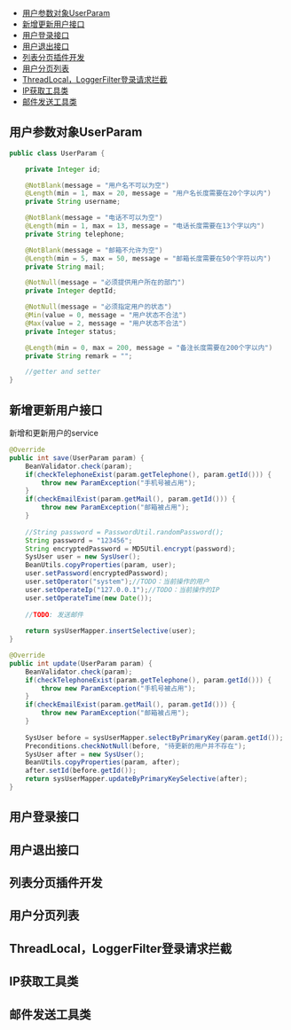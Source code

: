 

<!-- TOC -->

- [用户参数对象UserParam](#用户参数对象userparam)
- [新增更新用户接口](#新增更新用户接口)
- [用户登录接口](#用户登录接口)
- [用户退出接口](#用户退出接口)
- [列表分页插件开发](#列表分页插件开发)
- [用户分页列表](#用户分页列表)
- [ThreadLocal，LoggerFilter登录请求拦截](#threadlocalloggerfilter登录请求拦截)
- [IP获取工具类](#ip获取工具类)
- [邮件发送工具类](#邮件发送工具类)

<!-- /TOC -->

## 用户参数对象UserParam
```java
public class UserParam {

	private Integer id;

    @NotBlank(message = "用户名不可以为空")
    @Length(min = 1, max = 20, message = "用户名长度需要在20个字以内")
    private String username;

    @NotBlank(message = "电话不可以为空")
    @Length(min = 1, max = 13, message = "电话长度需要在13个字以内")
    private String telephone;

    @NotBlank(message = "邮箱不允许为空")
    @Length(min = 5, max = 50, message = "邮箱长度需要在50个字符以内")
    private String mail;

    @NotNull(message = "必须提供用户所在的部门")
    private Integer deptId;

    @NotNull(message = "必须指定用户的状态")
    @Min(value = 0, message = "用户状态不合法")
    @Max(value = 2, message = "用户状态不合法")
    private Integer status;

    @Length(min = 0, max = 200, message = "备注长度需要在200个字以内")
    private String remark = "";

    //getter and setter
}
```
## 新增更新用户接口
新增和更新用户的service
```java
@Override
public int save(UserParam param) {
	BeanValidator.check(param);
	if(checkTelephoneExist(param.getTelephone(), param.getId())) {
		throw new ParamException("手机号被占用");
	}
	if(checkEmailExist(param.getMail(), param.getId())) {
		throw new ParamException("邮箱被占用");
	}
	
	//String password = PasswordUtil.randomPassword();
	String password = "123456";
	String encryptedPassword = MD5Util.encrypt(password);
	SysUser user = new SysUser();
	BeanUtils.copyProperties(param, user);
	user.setPassword(encryptedPassword);
	user.setOperator("system");//TODO：当前操作的用户
	user.setOperateIp("127.0.0.1");//TODO：当前操作的IP
	user.setOperateTime(new Date());
	
    //TODO: 发送邮件
    
	return sysUserMapper.insertSelective(user);
}

@Override
public int update(UserParam param) {
	BeanValidator.check(param);
	if(checkTelephoneExist(param.getTelephone(), param.getId())) {
		throw new ParamException("手机号被占用");
	}
	if(checkEmailExist(param.getMail(), param.getId())) {
		throw new ParamException("邮箱被占用");
	}
	
	SysUser before = sysUserMapper.selectByPrimaryKey(param.getId());
	Preconditions.checkNotNull(before, "待更新的用户并不存在");
	SysUser after = new SysUser();
	BeanUtils.copyProperties(param, after);
	after.setId(before.getId());
	return sysUserMapper.updateByPrimaryKeySelective(after);
}
```

## 用户登录接口





## 用户退出接口




## 列表分页插件开发





## 用户分页列表




## ThreadLocal，LoggerFilter登录请求拦截




## IP获取工具类





## 邮件发送工具类